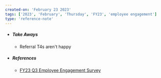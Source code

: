 ```yaml
---
created-on: 'February 23 2023'
tags: ['2023', 'February', 'Thursday', 'FY23', 'employee engagement']
type: 'reference-note'
---
```


- ##### Take Aways
	- Referral T4s aren't happy
- ##### References
	- [FY23 Q3 Employee Engagement Survey](https://moveinc.atlassian.net/wiki/spaces/rpm/pages/116640318249/FY23+Q3+Employee+Engagement+Survey)